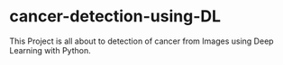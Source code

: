 # cancer-detection-using-DL
This Project is all about to detection of cancer from Images using Deep Learning with Python.
